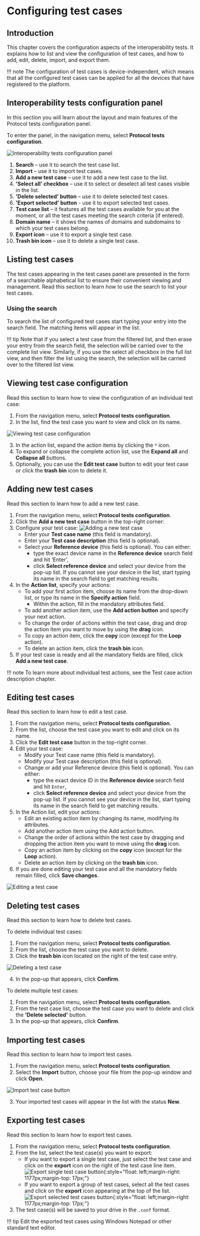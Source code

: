 # Configuring test cases

## Introduction

This chapter covers the configuration aspects of the interoperability tests. It explains how to list and view the configuration of test cases, and how to add, edit, delete, import, and export them.

!!! note
    The configuration of test cases is device-independent, which means that all the configured test cases can be applied for all the devices that have registered to the platform.

## Interoperability tests configuration panel

In this section you will learn about the layout and main features of the Protocol tests configuration panel.

To enter the panel, in the navigation menu, select **Protocol tests configuration**.

![Interoperability tests configuration panel](images/image020.png "Interoperability tests configuration panel")

1.	**Search** – use it to search the test case list.
2.	**Import** – use it to import test cases.
3.	**Add a new test case** – use it to add a new test case to the list.
4.	**'Select all' checkbox** – use it to select or deselect all test cases visible in the list.
5.	**'Delete selected' button** – use it to delete selected test cases.
6.  **'Export selected' button** - use it to export selected test cases.
7.	**Test case list** – it features all the test cases available for you at the moment, or all the test cases meeting the search criteria (if entered).
8.	**Domain name** – it shows the names of domains and subdomains to which your test cases belong.
9.	**Export icon** – use it to export a single test case.
10.	**Trash bin icon** – use it to delete a single test case.

##	Listing test cases

The test cases appearing in the test cases panel are presented in the form of a searchable alphabetical list to ensure their convenient viewing and management. Read this section to learn how to use the search to list your test cases.

### Using the search

To search the list of configured test cases start typing your entry into the search field. The matching items will appear in the list.

!!! tip
    Note that if you select a test case from the filtered list, and then erase your entry from the search field, the selection will be carried over to the complete list view. Similarly, if you use the select all checkbox in the full list view, and then filter the list using the search, the selection will be carried over to the filtered list view.

##	Viewing test case configuration

Read this section to learn how to view the configuration of an individual test case:

1.	From the navigation menu, select **Protocol tests configuration**.
2.	In the list, find the test case you want to view and click on its name.

![Viewing test case configuration](images/image021.png "Viewing test case configuration")

3.	In the action list, expand the action items by clicking the ˅ icon.
4.	To expand or collapse the complete action list, use the **Expand all** and **Collapse all** buttons.
5.	Optionally, you can use the **Edit test case** button to edit your test case or click the **trash bin** icon to delete it.

## Adding new test cases

Read this section to learn how to add a new test case.

1.	From the navigation menu, select **Protocol tests configuration**.
2.	Click the **Add a new test case** button in the top-right corner:
3.	Configure your test case:
![Adding a new test case](images/image023.png "Adding a new test case")
    -	Enter your **Test case name** (this field is mandatory).
    -	Enter your **Test case description** (this field is optional).
    -	Select your **Reference device** (this field is optional). You can either:
         -	type the exact device name in the **Reference device** search field and hit ‘Enter’,
         -	click **Select reference device** and select your device from the pop-up list. If you cannot see your device in the list, start typing its name in the search field to get matching results.
4.	In the **Action list**, specify your actions:
    -	To add your first action item, choose its name from the drop-down list, or type its name in the **Specify action** field.
         -	Within the action, fill in the mandatory attributes field.
    -	To add another action item, use the **Add action button** and specify your next action.
    -	To change the order of actions within the test case, drag and drop the action item you want to move by using the **drag** icon.
    -	To copy an action item, click the **copy** icon (except for the **Loop** action).
    -	To delete an action item, click the **trash bin** icon.
5.	If your test case is ready and all the mandatory fields are filled, click **Add a new test case**.

!!! note
    To learn more about individual test actions, see the Test case action description chapter.


## Editing test cases

Read this section to learn how to edit a test case.

1.	From the navigation menu, select **Protocol tests configuration**.
2.	From the list, choose the test case you want to edit and click on its name.
3.	Click the **Edit test case** button in the top-right corner.
4.	Edit your test case:
     -	Modify your Test case name (this field is mandatory).
     -	Modify your Test case description (this field is optional).
     -	Change or add your Reference device (this field is optional). You can either:
          -	type the exact device ID in the **Reference device** search field and hit `Enter`,
          -	click **Select reference device** and select your device from the pop-up list. If you cannot see your device in the list, start typing its name in the search field to get matching results.
5.	In the Action list, edit your actions:
     -	Edit an existing action item by changing its name, modifying its attributes.
     -	Add another action item using the Add action button.
     -	Change the order of actions within the test case by dragging and dropping the action item you want to move using the **drag** icon.
     -	Copy an action item by clicking on the **copy** icon (except for the **Loop** action).
     -	Delete an action item by clicking on the **trash bin** icon.
6.	If you are done editing your test case and all the mandatory fields remain filled, click **Save changes**.

![Editing a test case](images/image026.png "Editing a test case")

## Deleting test cases

Read this section to learn how to delete test cases.

To delete individual test cases:

1.	From the navigation menu, select **Protocol tests configuration**.
2.	From the list, choose the test case you want to delete.
3.	Click the **trash bin** icon located on the right of the test case entry.

![Deleting a test case](images/image027.png "Deleting a test case")

4. In the pop-up that appears, click **Confirm**.

To delete multiple test cases:

1.	From the navigation menu, select **Protocol tests configuration**.
2.	From the test case list, choose the test case you want to delete and click the **'Delete selected'** button.
3.  In the pop-up that appears, click **Confirm**.

## Importing test cases

Read this section to learn how to import test cases.

1.	From the navigation menu, select **Protocol tests configuration**.
2.	Select the **Import** button, choose your file from the pop-up window and click **Open**.

![Import test case button](images/image028.png "Import test case button")

3.	Your imported test cases will appear in the list with the status **New**.

## Exporting test cases

Read this section to learn how to export test cases.

1.	From the navigation menu, select **Protocol tests configuration**.
2.	From the list, select the test case(s) you want to export:
    -	If you want to export a single test case, just select the test case and click on the **export** icon on the right of the test case line item.
       ![Export single test case button](images/image029.png "Export single test case button"){:style="float: left;margin-right: 1177px;margin-top: 17px;"}
    -	If you want to export a group of test cases, select all the test cases and click on the **export** icon appearing at the top of the list.
       ![Export selected test cases button](images/image030.png "Export selected test cases button"){:style="float: left;margin-right: 1177px;margin-top: 17px;"}
3. The test case(s) will be saved to your drive in the ``.conf`` format.

!!! tip
    Edit the exported test cases using Windows Notepad or other standard text editor.
